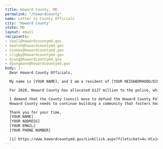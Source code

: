 ```yaml
---
title: Howard County, MD
permalink: "/howardcounty"
name: Letter to County Officials
city: 'Howard County'
state: MD
layout: email
recipients:
- cball@howardcountymd.gov
- ewalsh@howardcountymd.gov
- ojones@howardcountymd.gov
- crigby@howardcountymd.gov
- djung@howardcountymd.gov
- dyungmann@howardcountymd.gov
body: |-
  Dear Howard County Officials,

  My name is [YOUR NAME], and I am a resident of [YOUR NEIGHBORHOOD/DISTRICT]. I am writing to demand the Howard County Council adopt a city budget that redirects funding away from the police to more community-oriented forms of public safety and wellbeing.

  For 2020, Howard County has allocated $127 million to the police, which is a staggering amount of money [1]. Though the county has succeeded in prioritizing community enrichment, with an astounding 57.51% of the general budget directed toward education, the current distribution of funds fails to adequately meet the needs of community members [1]. In recent years, the county has witnessed a significant rise in opioid overdoses. Yet, departments intended to promote community wellness including Community Services and the Health Department only receive 6% and 1% of the budget, respectively [1].

  I demand that the County Council move to defund the Howard County Police Department and redirect them towards programs proven to more effectively promote a safe and equitable community: mental health services, drug rehabilitation services, affordable housing programs, and more. I demand a budget that prioritizes nonviolent, community-based approaches to public health and safety.
  Howard County needs to continue building a community that fosters health and wellness, we must reimagine a form of public safety that favors prevention and rehabilitation over punishment.

  Thank you for your time,
  [YOUR NAME]
  [YOUR ADDRESS]
  [YOUR EMAIL]
  [YOUR PHONE NUMBER]

  [1] https://www.howardcountymd.gov/LinkClick.aspx?fileticket=4c-Hls1c5e4%3d&tabid=1111&portalid=0
---
```


